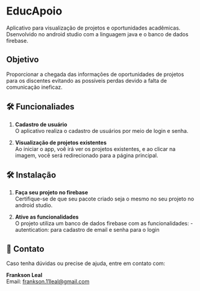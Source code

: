 # EducApoio

Aplicativo para visualização de projetos e oportunidades acadêmicas.
Dsenvolvido no android studio com a linguagem java e o banco de dados firebase.

## Objetivo
Proporcionar a chegada das informações de oportunidades de projetos para os discentes evitando as possíveis perdas devido a falta de comunicação ineficaz. 


## 🛠️ Funcionaliades

1. **Cadastro de usuário**  
   O aplicativo realiza o cadastro de usuários por meio de login e senha.

2. **Visualização de projetos existentes**  
   Ao iniciar o app, voê irá ver os projetos existentes, e ao clicar na imagem, você será redirecionado para a página principal.
   
## 🛠️ Instalação

1. **Faça seu projeto no firebase**  
   Certifique-se de que seu pacote criado seja o mesmo no seu projeto no android studio.

2. **Ative as funcionalidades**  
   O projeto utiliza um banco de dados firebase com as funcionalidades:
   -autentication: para cadastro de email e senha para o login



## 📩 Contato

Caso tenha dúvidas ou precise de ajuda, entre em contato com:

**Frankson Leal**  
Email: [frankson.11leal@gmail.com](mailto:frankson.11leal@gmail.com)
